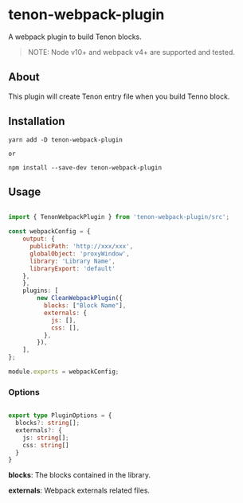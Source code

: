 # tenon-webpack-plugin


A webpack plugin to build Tenon blocks.

> NOTE: Node v10+ and webpack v4+ are supported and tested.

## About

This plugin will create Tenon entry file when you build Tenno block.

## Installation

```
yarn add -D tenon-webpack-plugin

or

npm install --save-dev tenon-webpack-plugin
```

## Usage

```javascript

import { TenonWebpackPlugin } from 'tenon-webpack-plugin/src';

const webpackConfig = {
    output: {
      publicPath: 'http://xxx/xxx',
      globalObject: 'proxyWindow',
      library: 'Library Name',
      libraryExport: 'default'
    },
    },
    plugins: [
        new CleanWebpackPlugin({
          blocks: ["Block Name"],
          externals: {
            js: [],
            css: [],
          },
        }),
    ],
};

module.exports = webpackConfig;

```

### Options

```typescript

export type PluginOptions = {
  blocks?: string[];
  externals?: {
    js: string[];
    css: string[]
  }
}

```

**blocks**: The blocks contained in the library.

**externals**: Webpack externals related files.


